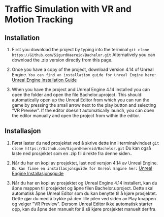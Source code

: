# Traffic Simulation with VR and Motion Tracking

## Installation
1. First you download the project by typing into the terminal
`git clone https://Github.com/SigurdHaereid/Bachelor.git`
  Alternatively you can download the .zip version directly from this page.

2. Once you have a copy of the project, download version 4.14 of Unreal Engine.
`You can find an installation guide for Unreal Engine here:`
   [Unreal Engine Installation Guide](https://docs.unrealengine.com/latest/INT/GettingStarted/Installation/ "Unreal Engine")


3. When you have the project and Unreal Engine 4.14 installed you can open the folder and open the file Bachelor.uproject. This should automatically open up the Unreal Editor from which you can run the game by pressing the small arrow next to the play button and selecting "VR Preview". If the editor doesn't automatically launch, you can open the editor manually and open the project from within the editor.

## Installasjon
1. Først laster du ned prosjektet ved å skrive dette inn i terminalvinduet
`git clone https://Github.com/SigurdHaereid/Bachelor.git`
Du kan også laste ned prosjektet som en .zip fil direkte fra denne siden..

2. Når du har en kopi av prosjektet, last ned versjon 4.14 av Unreal Engine.
`Du kan finne en installasjonsguide for Unreal Engine her:`
   [Unreal Engine Installasjonsguide](https://docs.unrealengine.com/latest/INT/GettingStarted/Installation/ "Unreal Engine")


3. Når du har en kopi av prosjektet og Unreal Engine 4.14 installert, kan du åpne mappen til prosjektet og åpne filen Bachelor.uproject. Dette skal automatisk åpne Unreal Editor som du kan benytte til å kjøre prosjektet. Dette gjør du med å trykke på den lille pilen ved siden av Play knappen og velger "VR Preview". Dersom Unreal Editor ikke automatisk starter opp, kan du åpne den manuelt for å så kjøre prosjektet manuelt derifra.
